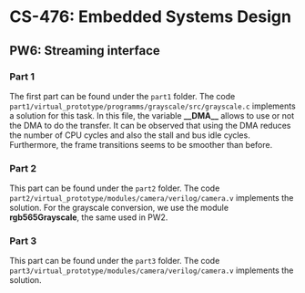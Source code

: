 # CS-476: Embedded Systems Design
## PW6: Streaming interface

### Part 1
The first part can be found under the `part1` folder. The code `part1/virtual_prototype/programms/grayscale/src/grayscale.c` implements a solution for this task. In this file, the variable **\_\_DMA__** allows to use or not the DMA to do the transfer. It can be observed that using the DMA reduces the number of CPU cycles and also the stall and bus idle cycles. Furthermore, the frame transitions seems to be smoother than before.

### Part 2

This part can be found under the `part2` folder. The code `part2/virtual_prototype/modules/camera/verilog/camera.v` implements the solution. For the grayscale conversion, we use the module **rgb565Grayscale**, the same used in PW2. 

### Part 3
This part can be found under the `part3` folder. The code `part3/virtual_prototype/modules/camera/verilog/camera.v` implements the solution.